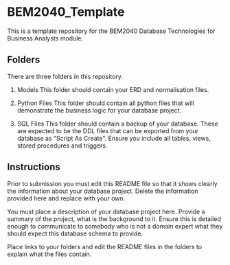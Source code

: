 # BEM2040_Template
This is a template repository for the BEM2040 Database Technologies for Business Analysts module.

## Folders
There are three folders in this repository.  
1.  Models
    This folder should contain your ERD and normalisation files.

2.  Python Files
    This folder should contain all python files that will demonstrate the business logic for your database project.

3.  SQL Files
    This folder should contain a backup of your database.  These are expected to be the DDL files that can be exported from your database as "Script As Create".  Ensure you include all tables, views, stored procedures and triggers.

## Instructions
Prior to submission you must edit this README file so that it shows clearly the information about your database project.  Delete the information provided here and replace with your own.

You must place a description of your database project here.  Provide a summary of the project, what is the background to it.  Ensure this is detailed enough to communicate to somebody who is not a domain expert what they should expect this database schema to provide.

Place links to your folders and edit the README files in the folders to explain what the files contain.